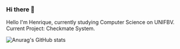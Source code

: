 ### Hi there 👋

<!--
**HenriqueChenWyden/HenriqueChenWyden** is a ✨ _special_ ✨ repository because its `README.md` (this file) appears on your GitHub profile.

Here are some ideas to get you started:

- 🔭 I’m currently working on ...
- 🌱 I’m currently learning ...
- 👯 I’m looking to collaborate on ...
- 🤔 I’m looking for help with ...
- 💬 Ask me about ...
- 📫 How to reach me: ...
- 😄 Pronouns: ...
- ⚡ Fun fact: ...
-->

Hello I'm Henrique, currently studying Computer Science on UNIFBV.
<br>Current Project: Checkmate System.

![Anurag's GitHub stats](https://github-readme-stats.vercel.app/api?username=HenriqueChenWyden&theme=gotham&show_icons=true)
